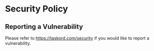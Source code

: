 # Security Policy

## Reporting a Vulnerability

Please refer to https://taskord.com/security if you would like to report a vulnerability.
